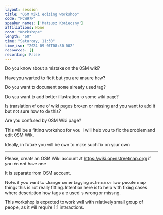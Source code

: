 ```yaml
---
layout: session
title: "OSM Wiki editing workshop"
code: "PCW97R"
speaker_names: ['Mateusz Konieczny']
affiliations: None
room: "Workshops"
length: "60"
time: "Saturday, 11:30"
time_iso: "2024-09-07T08:30:00Z"
resources: []
recording: False
---
```


Do you know about a mistake on the OSM wiki?

Have you wanted to fix it but you are unsure how?

Do you want to document some already used tag?

Do you want to add better illustration to some wiki page?

Is translation of one of wiki pages broken or missing and you want to add it but not sure how to do this?

Are you confused by OSM Wiki page?

This will be a fitting workshop for you! I will help you to fix the problem and edit OSM Wiki.

Ideally, in future you will be own to make such fix on your own.

<hr>

Please, create an OSM Wiki account at https://wiki.openstreetmap.org/ if you do not have one.

It is separate from OSM account.

Note: if you want to change some tagging schema or how people map things this is not really fitting. Intention here is to help with fixing cases where description how tags are used is wrong or missing.

This workshop is expected to work well with relatively small group of people, as it will require 1:1 interactions.


